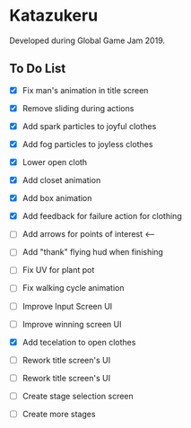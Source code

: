 # Katazukeru

Developed during Global Game Jam 2019.

## To Do List

- [x] Fix man's animation in title screen
- [x] Remove sliding during actions
- [x] Add spark particles to joyful clothes
- [x] Add fog particles to joyless clothes
- [x] Lower open cloth
- [x] Add closet animation
- [x] Add box animation
- [x] Add feedback for failure action for clothing
- [ ] Add arrows for points of interest <--
- [ ] Add "thank" flying hud when finishing
- [ ] Fix UV for plant pot
- [ ] Fix walking cycle animation 
- [ ] Improve Input Screen UI
- [ ] Improve winning screen UI

- [x] Add tecelation to open clothes
- [ ] Rework title screen's UI
- [ ] Rework title screen's UI
- [ ] Create stage selection screen
- [ ] Create more stages

